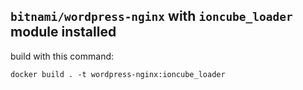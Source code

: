 ## `bitnami/wordpress-nginx` with `ioncube_loader` module installed

build with this command:
``` 
docker build . -t wordpress-nginx:ioncube_loader

